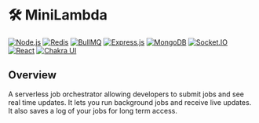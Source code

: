 # 🛠️ MiniLambda

[![Node.js](https://img.shields.io/badge/Node.js-339933?logo=node.js&logoColor=white&style=for-the-badge)](https://nodejs.org/)
[![Redis](https://img.shields.io/badge/Redis-DC382D?logo=redis&logoColor=white&style=for-the-badge)](https://redis.io/)
[![BullMQ](https://img.shields.io/badge/BullMQ-FF0000?style=for-the-badge)](https://docs.bullmq.io/)
[![Express.js](https://img.shields.io/badge/Express.js-404D59?logo=express&style=for-the-badge)](https://expressjs.com/)
[![MongoDB](https://img.shields.io/badge/MongoDB-4ea94b?logo=mongodb&logoColor=white&style=for-the-badge)](https://www.mongodb.com/)
[![Socket.IO](https://img.shields.io/badge/Socket.IO-black?logo=socket.io&style=for-the-badge)](https://socket.io/)
[![React](https://img.shields.io/badge/React-20232a?logo=react&logoColor=61dafb&style=for-the-badge)](https://reactjs.org/)
[![Chakra UI](https://img.shields.io/badge/Chakra%20UI-319795?logo=chakraui&logoColor=white&style=for-the-badge)](https://chakra-ui.com/)

## Overview

A serverless job orchestrator allowing developers to submit jobs and see real time updates. It lets you run background jobs and receive live updates. It also saves a log of your jobs for long term access.
